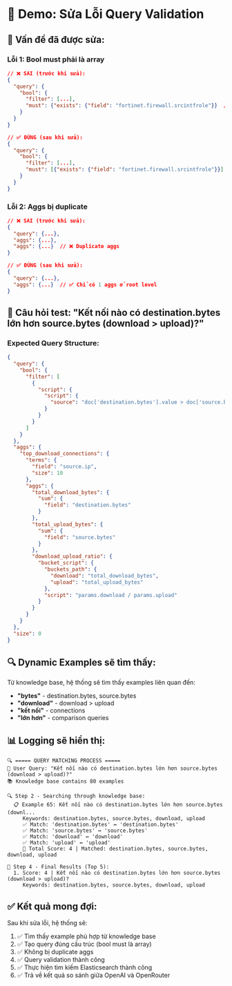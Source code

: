 # 🔧 **Demo: Sửa Lỗi Query Validation**

## 🚨 **Vấn đề đã được sửa:**

### **Lỗi 1: Bool must phải là array**
```json
// ❌ SAI (trước khi sửa):
{
  "query": {
    "bool": {
      "filter": [...],
      "must": {"exists": {"field": "fortinet.firewall.srcintfrole"}}  // ❌ Object thay vì array
    }
  }
}

// ✅ ĐÚNG (sau khi sửa):
{
  "query": {
    "bool": {
      "filter": [...],
      "must": [{"exists": {"field": "fortinet.firewall.srcintfrole"}}]  // ✅ Array
    }
  }
}
```

### **Lỗi 2: Aggs bị duplicate**
```json
// ❌ SAI (trước khi sửa):
{
  "query": {...},
  "aggs": {...},
  "aggs": {...}  // ❌ Duplicate aggs
}

// ✅ ĐÚNG (sau khi sửa):
{
  "query": {...},
  "aggs": {...}  // ✅ Chỉ có 1 aggs ở root level
}
```

## 🎯 **Câu hỏi test: "Kết nối nào có destination.bytes lớn hơn source.bytes (download > upload)?"**

### **Expected Query Structure:**
```json
{
  "query": {
    "bool": {
      "filter": [
        {
          "script": {
            "script": {
              "source": "doc['destination.bytes'].value > doc['source.bytes'].value"
            }
          }
        }
      ]
    }
  },
  "aggs": {
    "top_download_connections": {
      "terms": {
        "field": "source.ip",
        "size": 10
      },
      "aggs": {
        "total_download_bytes": {
          "sum": {
            "field": "destination.bytes"
          }
        },
        "total_upload_bytes": {
          "sum": {
            "field": "source.bytes"
          }
        },
        "download_upload_ratio": {
          "bucket_script": {
            "buckets_path": {
              "download": "total_download_bytes",
              "upload": "total_upload_bytes"
            },
            "script": "params.download / params.upload"
          }
        }
      }
    }
  },
  "size": 0
}
```

## 🔍 **Dynamic Examples sẽ tìm thấy:**

Từ knowledge base, hệ thống sẽ tìm thấy examples liên quan đến:
- **"bytes"** - destination.bytes, source.bytes
- **"download"** - download > upload
- **"kết nối"** - connections
- **"lớn hơn"** - comparison queries

## 📊 **Logging sẽ hiển thị:**

```
🔍 ===== QUERY MATCHING PROCESS =====
📝 User Query: "Kết nối nào có destination.bytes lớn hơn source.bytes (download > upload)?"
📚 Knowledge base contains 80 examples

🔍 Step 2 - Searching through knowledge base:
  📋 Example 65: Kết nối nào có destination.bytes lớn hơn source.bytes (downl...
     Keywords: destination.bytes, source.bytes, download, upload
     ✅ Match: 'destination.bytes' ↔ 'destination.bytes'
     ✅ Match: 'source.bytes' ↔ 'source.bytes'
     ✅ Match: 'download' ↔ 'download'
     ✅ Match: 'upload' ↔ 'upload'
     🎯 Total Score: 4 | Matched: destination.bytes, source.bytes, download, upload

🎯 Step 4 - Final Results (Top 5):
  1. Score: 4 | Kết nối nào có destination.bytes lớn hơn source.bytes (download > upload)?
     Keywords: destination.bytes, source.bytes, download, upload
```

## ✅ **Kết quả mong đợi:**

Sau khi sửa lỗi, hệ thống sẽ:
1. ✅ Tìm thấy example phù hợp từ knowledge base
2. ✅ Tạo query đúng cấu trúc (bool must là array)
3. ✅ Không bị duplicate aggs
4. ✅ Query validation thành công
5. ✅ Thực hiện tìm kiếm Elasticsearch thành công
6. ✅ Trả về kết quả so sánh giữa OpenAI và OpenRouter
